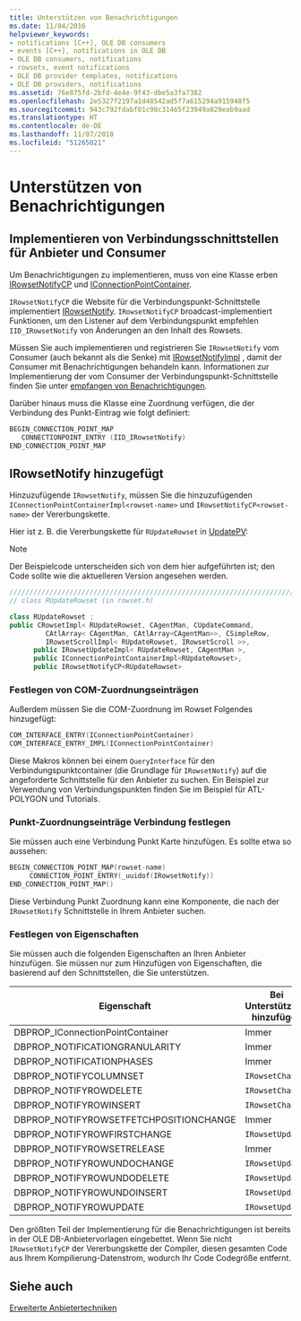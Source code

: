 ```yaml
---
title: Unterstützen von Benachrichtigungen
ms.date: 11/04/2016
helpviewer_keywords:
- notifications [C++], OLE DB consumers
- events [C++], notifications in OLE DB
- OLE DB consumers, notifications
- rowsets, event notifications
- OLE DB provider templates, notifications
- OLE DB providers, notifications
ms.assetid: 76e875fd-2bfd-4e4e-9f43-dbe5a3fa7382
ms.openlocfilehash: 2e5327f2197a1d48542ad5f7a615294a915948f5
ms.sourcegitcommit: 943c792fdabf01c98c31465f23949a829eab9aad
ms.translationtype: HT
ms.contentlocale: de-DE
ms.lasthandoff: 11/07/2018
ms.locfileid: "51265021"
---
```

# <a name="supporting-notifications"></a>Unterstützen von Benachrichtigungen

## <a name="implementing-connection-point-interfaces-on-the-provider-and-consumer"></a>Implementieren von Verbindungsschnittstellen für Anbieter und Consumer

Um Benachrichtigungen zu implementieren, muss von eine Klasse erben [IRowsetNotifyCP](../../data/oledb/irowsetnotifycp-class.md) und [IConnectionPointContainer](../../atl/reference/iconnectionpointcontainerimpl-class.md).

`IRowsetNotifyCP` die Website für die Verbindungspunkt-Schnittstelle implementiert [IRowsetNotify](/previous-versions/windows/desktop/ms712959). `IRowsetNotifyCP` broadcast-implementiert Funktionen, um den Listener auf dem Verbindungspunkt empfehlen `IID_IRowsetNotify` von Änderungen an den Inhalt des Rowsets.

Müssen Sie auch implementieren und registrieren Sie `IRowsetNotify` vom Consumer (auch bekannt als die Senke) mit [IRowsetNotifyImpl](../../data/oledb/irowsetnotifyimpl-class.md) , damit der Consumer mit Benachrichtigungen behandeln kann. Informationen zur Implementierung der vom Consumer der Verbindungspunkt-Schnittstelle finden Sie unter [empfangen von Benachrichtigungen](../../data/oledb/receiving-notifications.md).

Darüber hinaus muss die Klasse eine Zuordnung verfügen, die der Verbindung des Punkt-Eintrag wie folgt definiert:

```cpp
BEGIN_CONNECTION_POINT_MAP
   CONNECTIONPOINT_ENTRY (IID_IRowsetNotify)
END_CONNECTION_POINT_MAP
```

## <a name="adding-irowsetnotify"></a>IRowsetNotify hinzugefügt

Hinzuzufügende `IRowsetNotify`, müssen Sie die hinzuzufügenden `IConnectionPointContainerImpl<rowset-name>` und `IRowsetNotifyCP<rowset-name>` der Vererbungskette.

Hier ist z. B. die Vererbungskette für `RUpdateRowset` in [UpdatePV](https://github.com/Microsoft/VCSamples/tree/master/VC2010Samples/ATL/OLEDB/Provider/UPDATEPV):

> [!NOTE]
> Der Beispielcode unterscheiden sich von dem hier aufgeführten ist; den Code sollte wie die aktuelleren Version angesehen werden.

```cpp
///////////////////////////////////////////////////////////////////////////
// class RUpdateRowset (in rowset.h)

class RUpdateRowset :
public CRowsetImpl< RUpdateRowset, CAgentMan, CUpdateCommand,
         CAtlArray< CAgentMan, CAtlArray<CAgentMan>>, CSimpleRow,
         IRowsetScrollImpl< RUpdateRowset, IRowsetScroll >>,
      public IRowsetUpdateImpl< RUpdateRowset, CAgentMan >,
      public IConnectionPointContainerImpl<RUpdateRowset>,
      public IRowsetNotifyCP<RUpdateRowset>
```

### <a name="setting-com-map-entries"></a>Festlegen von COM-Zuordnungseinträgen

Außerdem müssen Sie die COM-Zuordnung im Rowset Folgendes hinzugefügt:

```cpp
COM_INTERFACE_ENTRY(IConnectionPointContainer)
COM_INTERFACE_ENTRY_IMPL(IConnectionPointContainer)
```

Diese Makros können bei einem `QueryInterface` für den Verbindungspunktcontainer (die Grundlage für `IRowsetNotify`) auf die angeforderte Schnittstelle für den Anbieter zu suchen. Ein Beispiel zur Verwendung von Verbindungspunkten finden Sie im Beispiel für ATL-POLYGON und Tutorials.

### <a name="setting-connection-point-map-entries"></a>Punkt-Zuordnungseinträge Verbindung festlegen

Sie müssen auch eine Verbindung Punkt Karte hinzufügen. Es sollte etwa so aussehen:

```cpp
BEGIN_CONNECTION_POINT_MAP(rowset-name)
     CONNECTION_POINT_ENTRY(_uuidof(IRowsetNotify))
END_CONNECTION_POINT_MAP()
```

Diese Verbindung Punkt Zuordnung kann eine Komponente, die nach der `IRowsetNotify` Schnittstelle in Ihrem Anbieter suchen.

### <a name="setting-properties"></a>Festlegen von Eigenschaften

Sie müssen auch die folgenden Eigenschaften an Ihren Anbieter hinzufügen. Sie müssen nur zum Hinzufügen von Eigenschaften, die basierend auf den Schnittstellen, die Sie unterstützen.

|Eigenschaft|Bei Unterstützung hinzufügen|
|--------------|------------------------|
|DBPROP_IConnectionPointContainer|Immer|
|DBPROP_NOTIFICATIONGRANULARITY|Immer|
|DBPROP_NOTIFICATIONPHASES|Immer|
|DBPROP_NOTIFYCOLUMNSET|`IRowsetChange`|
|DBPROP_NOTIFYROWDELETE|`IRowsetChange`|
|DBPROP_NOTIFYROWINSERT|`IRowsetChange`|
|DBPROP_NOTIFYROWSETFETCHPOSITIONCHANGE|Immer|
|DBPROP_NOTIFYROWFIRSTCHANGE|`IRowsetUpdate`|
|DBPROP_NOTIFYROWSETRELEASE|Immer|
|DBPROP_NOTIFYROWUNDOCHANGE|`IRowsetUpdate`|
|DBPROP_NOTIFYROWUNDODELETE|`IRowsetUpdate`|
|DBPROP_NOTIFYROWUNDOINSERT|`IRowsetUpdate`|
|DBPROP_NOTIFYROWUPDATE|`IRowsetUpdate`|

Den größten Teil der Implementierung für die Benachrichtigungen ist bereits in der OLE DB-Anbietervorlagen eingebettet. Wenn Sie nicht `IRowsetNotifyCP` der Vererbungskette der Compiler, diesen gesamten Code aus Ihrem Kompilierung-Datenstrom, wodurch Ihr Code Codegröße entfernt.

## <a name="see-also"></a>Siehe auch

[Erweiterte Anbietertechniken](../../data/oledb/advanced-provider-techniques.md)